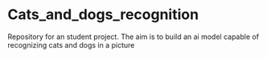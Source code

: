 # Cats_and_dogs_recognition
Repository for an student project. The aim is to build an ai model capable of recognizing cats and dogs in a picture
